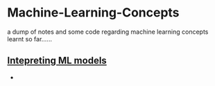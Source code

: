 # Machine-Learning-Concepts
a dump of notes and some code regarding machine learning concepts learnt so far......



## [Intepreting ML models](./src/intepret-ml-models)

* 

